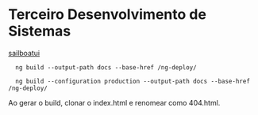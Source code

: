 # Terceiro Desenvolvimento de Sistemas

[sailboatui](https://sailboatui.com/)

```pwsh
  ng build --output-path docs --base-href /ng-deploy/
```
```pwsh
  ng build --configuration production --output-path docs --base-href /ng-deploy/
```
Ao gerar o build, clonar o index.html e renomear como 404.html.
